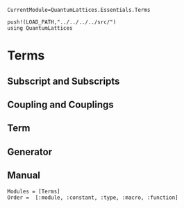 ```@meta
CurrentModule=QuantumLattices.Essentials.Terms
```

```@setup terms
push!(LOAD_PATH,"../../../../src/")
using QuantumLattices
```

# Terms

## Subscript and Subscripts

## Coupling and Couplings

## Term

## Generator

## Manual

```@autodocs
Modules = [Terms]
Order =  [:module, :constant, :type, :macro, :function]
```
